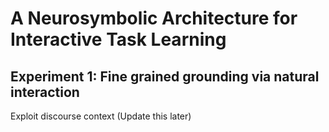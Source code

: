 # A Neurosymbolic Architecture for Interactive Task Learning

## Experiment 1: Fine grained grounding via natural interaction
Exploit discourse context
(Update this later)
